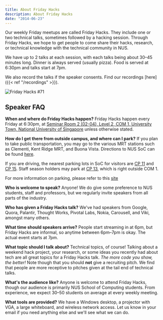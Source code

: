 ```yaml
---
title: About Friday Hacks
description: About Friday Hacks
date: "2014-06-23"
---
```


Our weekly Friday meetups are called Friday Hacks. They include one or two technical talks, sometimes followed by a hacking session. Through Friday Hacks, we hope to get people to come share their hacks, research, or technical knowledge with the technical community in NUS.

We have up to 2 talks at each session, with each talks being about 30&ndash;45 minutes long. Dinner is always served (usually pizza). Food is served at 6:30pm and talks start at 7pm.

We also record the talks if the speaker consents. Find our recordings [here]({{< ref "/recordings" >}}).

![Friday Hacks #71](/img/fh.jpg)

## Speaker FAQ

**When and where do Friday Hacks happen?**
Friday Hacks happen every Friday at 6:30pm, at [Seminar Room 2 (02-04), Level 2, COM 1, University Town, National University of Singapore](https://goo.gl/maps/Xr8eEun83y4rJ6Zu8) unless otherwise stated.

**How do I get there from outside campus, and where can I park?**
If you plan to take public transportation, you may go to the various MRT stations such as Clementi, Kent Ridge MRT, and Buona Vista. Directions to NUS SoC can be found [here](https://www.comp.nus.edu.sg/maps/getting-here/). 

If you are driving, the nearest parking lots in SoC for visitors are [CP 11](https://goo.gl/maps/dqSuQawf7HBTsjck6) and [CP 15](https://goo.gl/maps/fMQziaoD6xmTnMFs7).
Staff season holders may park at [CP 13](https://goo.gl/maps/AoikKtXfuFh7yDrE7), which is right outside COM 1.

For more information on parking, please refer to this [site](https://uci.nus.edu.sg/oca/transport-logistics-carpark/parking-information-for-visitors/)

**Who is welcome to speak?**
Anyone! We do give some preference to NUS students, staff and professors, but we regularly invite speakers from all parts of the industry.

**Who has given a Friday Hacks talk?**
We've had speakers from Google, Quora, Palantir, Thought Works, Pivotal Labs, Nokia, Carousell, and Viki, amongst many others.

**What time should speakers arrive?**
People start streaming in at 6pm, but Friday Hacks are informal, so anytime between 6pm&ndash;7pm is okay. The actual event starts at 7pm.

**What topic should I talk about?**
Technical topics, of course! Talking about a weekend hack project, your research, or some ideas you recently had about tech are all great topics for a Friday Hacks talk. _The more code you show, the better!_ Note though that you should **not** give a recruiting pitch. We find that people are more receptive to pitches given at the tail end of technical talks.

**What's the audience like?**
Anyone is welcome to attend Friday Hacks, though our audience is primarily NUS School of Computing students. From experience, we expect 30&ndash;50 students on average at every weekly meeting.

**What tools are provided?**
We have a Windows desktop, a projector with VGA, a large whiteboard, and wireless network access. Let us know in your email if you need anything else and we'll see what we can do.
